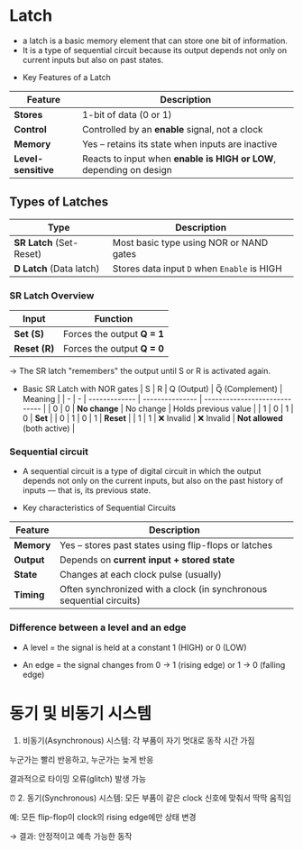 # Latch
- a latch is a basic memory element that can store one bit of information.
- It is a type of sequential circuit because its output depends not only on current inputs but also on past states.

* Key Features of a Latch

| Feature             | Description                                                         |
| ------------------- | ------------------------------------------------------------------- |
| **Stores**          | 1-bit of data (0 or 1)                                              |
| **Control**         | Controlled by an **enable** signal, not a clock                     |
| **Memory**          | Yes – retains its state when inputs are inactive                    |
| **Level-sensitive** | Reacts to input when **enable is HIGH or LOW**, depending on design |

## Types of Latches
| Type                     | Description                                 |
| ------------------------ | ------------------------------------------- |
| **SR Latch** (Set-Reset) | Most basic type using NOR or NAND gates     |
| **D Latch** (Data latch) | Stores data input `D` when `Enable` is HIGH |

### SR Latch Overview
| Input         | Function                    |
| ------------- | --------------------------- |
| **Set (S)**   | Forces the output **Q = 1** |
| **Reset (R)** | Forces the output **Q = 0** |

-> The SR latch "remembers" the output until S or R is activated again.

* Basic SR Latch with NOR gates
| S | R | Q (Output)    | Q̅ (Complement) | Meaning                       |
| - | - | ------------- | --------------- | ----------------------------- |
| 0 | 0 | **No change** | No change       | Holds previous value          |
| 1 | 0 | 1             | 0               | **Set**                       |
| 0 | 1 | 0             | 1               | **Reset**                     |
| 1 | 1 | ❌ Invalid     | ❌ Invalid       | **Not allowed** (both active) |

### Sequential circuit
- A sequential circuit is a type of digital circuit in which the output depends not only on the current inputs, but also on the past history of inputs — that is, its previous state.

* Key characteristics of Sequential Circuits

| Feature    | Description                                                          |
| ---------- | -------------------------------------------------------------------- |
| **Memory** | Yes – stores past states using flip-flops or latches                 |
| **Output** | Depends on **current input + stored state**                          |
| **State**  | Changes at each clock pulse (usually)                                |
| **Timing** | Often synchronized with a clock (in synchronous sequential circuits) |

### Difference between a level and an edge

- A level = the signal is held at a constant 1 (HIGH) or 0 (LOW)

- An edge = the signal changes from 0 → 1 (rising edge) or 1 → 0 (falling edge)

# 동기 및 비동기 시스템

1. 비동기(Asynchronous) 시스템:
각 부품이 자기 멋대로 동작 시간 가짐

누군가는 빨리 반응하고, 누군가는 늦게 반응

결과적으로 타이밍 오류(glitch) 발생 가능

⏰ 2. 동기(Synchronous) 시스템:
모든 부품이 같은 clock 신호에 맞춰서 딱딱 움직임

예: 모든 flip-flop이 clock의 rising edge에만 상태 변경

→ 결과: 안정적이고 예측 가능한 동작

